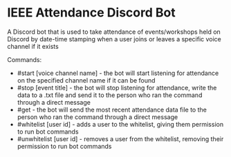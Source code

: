 # IEEE Attendance Discord Bot

A Discord bot that is used to take attendance of events/workshops held on Discord by date-time stamping when a user joins or leaves a specific voice channel if it exists

Commands:
- #start [voice channel name] - the bot will start listening for attendance on the specified channel name if it can be found
- #stop [event title] - the bot will stop listening for attendance, write the data to a .txt file and send it to the person who ran the command through a direct message
- #get - the bot will send the most recent attendance data file to the person who ran the command through a direct message
- #whitelist [user id] - adds a user to the whitelist, giving them permission to run bot commands
- #unwhitelist [user id] - removes a user from the whitelist, removing their permission to run bot commands
